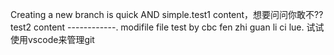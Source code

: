 ﻿Creating a new branch is quick AND simple.test1 content，想要问问你敢不??test2 content ------------.
modifile file test by cbc
fen zhi guan li ci lue.
试试使用vscode来管理git